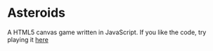 Asteroids
=========

A HTML5 canvas game written in JavaScript. If you like the code, try playing it [here](http://kylerm42.herokuapp.com/asteroids)
